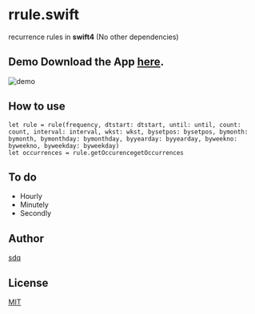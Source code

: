 # rrule.swift
recurrence rules in **swift4**  (No other dependencies)

Demo
Download the App [here](https://github.com/sdq/rrule.swift/blob/master/app/rruledemo.app).
------
![demo](https://github.com/sdq/rrule.swift/blob/master/rruledemo.jpg)

How to use
------

	let rule = rule(frequency, dtstart: dtstart, until: until, count: count, interval: interval, wkst: wkst, bysetpos: bysetpos, bymonth: bymonth, bymonthday: bymonthday, byyearday: byyearday, byweekno: byweekno, byweekday: byweekday)
	let occurrences = rule.getOccurencegetOccurrences 

To do
------
* Hourly
* Minutely
* Secondly

Author
------
[sdq](http://shidanqing.net)


License
-------
[MIT](https://opensource.org/licenses/MIT)